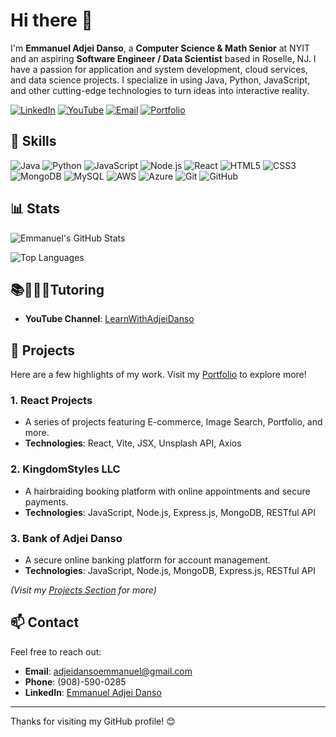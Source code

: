 # Hi there 👋

I'm **Emmanuel Adjei Danso**, a **Computer Science & Math Senior** at NYIT and an aspiring **Software Engineer / Data Scientist** based in Roselle, NJ. I have a passion for application and system development, cloud services, and data science projects. I specialize in using Java, Python, JavaScript, and other cutting-edge technologies to turn ideas into interactive reality.

[![LinkedIn](https://img.shields.io/badge/LinkedIn-blue)](https://www.linkedin.com/in/emmanuel-adjei-danso-91442b1ba/)
[![YouTube](https://img.shields.io/badge/YouTube-red)](https://www.youtube.com/channel/UCs7EhxGgD0dvSdHLdp2JasQ)
[![Email](https://img.shields.io/badge/Email-adjeidansoemmanuel@gmail.com-red)](mailto:adjeidansoemmanuel@gmail.com)
[![Portfolio](https://img.shields.io/badge/Portfolio-visit-green)](https://adjeidansoemmanuelportfolio.netlify.app/)

## 🔧 Skills
![Java](https://img.shields.io/badge/-Java-007396?style=flat&logo=java&logoColor=white)
![Python](https://img.shields.io/badge/-Python-3776AB?style=flat&logo=python&logoColor=white)
![JavaScript](https://img.shields.io/badge/-JavaScript-F7DF1E?style=flat&logo=javascript&logoColor=black)
![Node.js](https://img.shields.io/badge/-Node.js-339933?style=flat&logo=node.js&logoColor=white)
![React](https://img.shields.io/badge/-React-61DAFB?style=flat&logo=react&logoColor=black)
![HTML5](https://img.shields.io/badge/-HTML5-E34F26?style=flat&logo=html5&logoColor=white)
![CSS3](https://img.shields.io/badge/-CSS3-1572B6?style=flat&logo=css3&logoColor=white)
![MongoDB](https://img.shields.io/badge/-MongoDB-47A248?style=flat&logo=mongodb&logoColor=white)
![MySQL](https://img.shields.io/badge/-MySQL-4479A1?style=flat&logo=mysql&logoColor=white)
![AWS](https://img.shields.io/badge/-AWS-232F3E?style=flat&logo=amazon-aws&logoColor=white)
![Azure](https://img.shields.io/badge/-Azure-0078D4?style=flat&logo=microsoft-azure&logoColor=white)
![Git](https://img.shields.io/badge/-Git-F05032?style=flat&logo=git&logoColor=white)
![GitHub](https://img.shields.io/badge/-GitHub-181717?style=flat&logo=github&logoColor=white)

## 📊 Stats
![Emmanuel's GitHub Stats](https://github-readme-stats.vercel.app/api?username=aadjeidanso&show_icons=true&theme=dark&count_private=true)

![Top Languages](https://github-readme-stats.vercel.app/api/top-langs/?username=aadjeidanso&layout=compact&theme=dark)

## 📚🧑🏻‍🎓Tutoring
- **YouTube Channel**: [LearnWithAdjeiDanso](https://www.youtube.com/channel/YourChannelLink)

## 🌱 Projects
Here are a few highlights of my work. Visit my [Portfolio](https://adjeidansoemmanuelportfolio.netlify.app/) to explore more!

### 1. **React Projects**
   - A series of projects featuring E-commerce, Image Search, Portfolio, and more.
   - **Technologies**: React, Vite, JSX, Unsplash API, Axios

### 2. **KingdomStyles LLC**
   - A hairbraiding booking platform with online appointments and secure payments.
   - **Technologies**: JavaScript, Node.js, Express.js, MongoDB, RESTful API

### 3. **Bank of Adjei Danso**
   - A secure online banking platform for account management.
   - **Technologies**: JavaScript, Node.js, MongoDB, Express.js, RESTful API

*(Visit my [Projects Section](https://adjeidansoemmanuelportfolio.netlify.app/#projects) for more)*

## 📫 Contact
Feel free to reach out:
- **Email**: [adjeidansoemmanuel@gmail.com](mailto:adjeidansoemmanuel@gmail.com)
- **Phone**: (908)-590-0285
- **LinkedIn**: [Emmanuel Adjei Danso](https://www.linkedin.com/in/YourLinkedInProfile)

---

Thanks for visiting my GitHub profile! 😊
